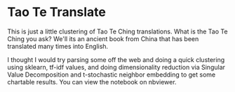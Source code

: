 # Tao Te Translate
This is just a little clustering of Tao Te Ching translations. What is the Tao
Te Ching you ask? We'll its an ancient book from China that has been translated
many times into English.

I thought I would try parsing some off the web and doing a quick clustering
using sklearn, tf-idf values, and doing dimensionality reduction via Singular
Value Decomposition and t-stochastic neighbor embedding to get some chartable
results. You can view the notebook on nbviewer.
